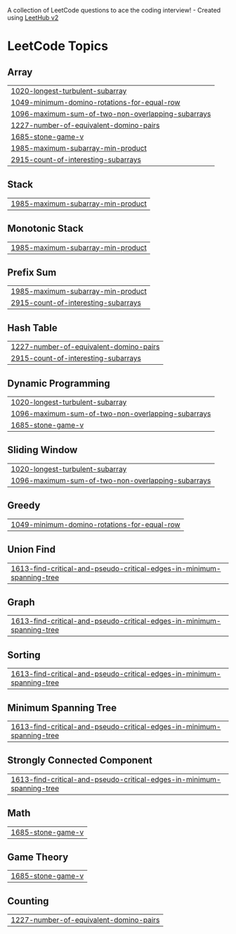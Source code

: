 A collection of LeetCode questions to ace the coding interview! - Created using [LeetHub v2](https://github.com/arunbhardwaj/LeetHub-2.0)
<!---LeetCode Topics Start-->
# LeetCode Topics
## Array
|  |
| ------- |
| [1020-longest-turbulent-subarray](https://github.com/lasksafj/LeetCode/tree/master/1020-longest-turbulent-subarray) |
| [1049-minimum-domino-rotations-for-equal-row](https://github.com/lasksafj/LeetCode/tree/master/1049-minimum-domino-rotations-for-equal-row) |
| [1096-maximum-sum-of-two-non-overlapping-subarrays](https://github.com/lasksafj/LeetCode/tree/master/1096-maximum-sum-of-two-non-overlapping-subarrays) |
| [1227-number-of-equivalent-domino-pairs](https://github.com/lasksafj/LeetCode/tree/master/1227-number-of-equivalent-domino-pairs) |
| [1685-stone-game-v](https://github.com/lasksafj/LeetCode/tree/master/1685-stone-game-v) |
| [1985-maximum-subarray-min-product](https://github.com/lasksafj/LeetCode/tree/master/1985-maximum-subarray-min-product) |
| [2915-count-of-interesting-subarrays](https://github.com/lasksafj/LeetCode/tree/master/2915-count-of-interesting-subarrays) |
## Stack
|  |
| ------- |
| [1985-maximum-subarray-min-product](https://github.com/lasksafj/LeetCode/tree/master/1985-maximum-subarray-min-product) |
## Monotonic Stack
|  |
| ------- |
| [1985-maximum-subarray-min-product](https://github.com/lasksafj/LeetCode/tree/master/1985-maximum-subarray-min-product) |
## Prefix Sum
|  |
| ------- |
| [1985-maximum-subarray-min-product](https://github.com/lasksafj/LeetCode/tree/master/1985-maximum-subarray-min-product) |
| [2915-count-of-interesting-subarrays](https://github.com/lasksafj/LeetCode/tree/master/2915-count-of-interesting-subarrays) |
## Hash Table
|  |
| ------- |
| [1227-number-of-equivalent-domino-pairs](https://github.com/lasksafj/LeetCode/tree/master/1227-number-of-equivalent-domino-pairs) |
| [2915-count-of-interesting-subarrays](https://github.com/lasksafj/LeetCode/tree/master/2915-count-of-interesting-subarrays) |
## Dynamic Programming
|  |
| ------- |
| [1020-longest-turbulent-subarray](https://github.com/lasksafj/LeetCode/tree/master/1020-longest-turbulent-subarray) |
| [1096-maximum-sum-of-two-non-overlapping-subarrays](https://github.com/lasksafj/LeetCode/tree/master/1096-maximum-sum-of-two-non-overlapping-subarrays) |
| [1685-stone-game-v](https://github.com/lasksafj/LeetCode/tree/master/1685-stone-game-v) |
## Sliding Window
|  |
| ------- |
| [1020-longest-turbulent-subarray](https://github.com/lasksafj/LeetCode/tree/master/1020-longest-turbulent-subarray) |
| [1096-maximum-sum-of-two-non-overlapping-subarrays](https://github.com/lasksafj/LeetCode/tree/master/1096-maximum-sum-of-two-non-overlapping-subarrays) |
## Greedy
|  |
| ------- |
| [1049-minimum-domino-rotations-for-equal-row](https://github.com/lasksafj/LeetCode/tree/master/1049-minimum-domino-rotations-for-equal-row) |
## Union Find
|  |
| ------- |
| [1613-find-critical-and-pseudo-critical-edges-in-minimum-spanning-tree](https://github.com/lasksafj/LeetCode/tree/master/1613-find-critical-and-pseudo-critical-edges-in-minimum-spanning-tree) |
## Graph
|  |
| ------- |
| [1613-find-critical-and-pseudo-critical-edges-in-minimum-spanning-tree](https://github.com/lasksafj/LeetCode/tree/master/1613-find-critical-and-pseudo-critical-edges-in-minimum-spanning-tree) |
## Sorting
|  |
| ------- |
| [1613-find-critical-and-pseudo-critical-edges-in-minimum-spanning-tree](https://github.com/lasksafj/LeetCode/tree/master/1613-find-critical-and-pseudo-critical-edges-in-minimum-spanning-tree) |
## Minimum Spanning Tree
|  |
| ------- |
| [1613-find-critical-and-pseudo-critical-edges-in-minimum-spanning-tree](https://github.com/lasksafj/LeetCode/tree/master/1613-find-critical-and-pseudo-critical-edges-in-minimum-spanning-tree) |
## Strongly Connected Component
|  |
| ------- |
| [1613-find-critical-and-pseudo-critical-edges-in-minimum-spanning-tree](https://github.com/lasksafj/LeetCode/tree/master/1613-find-critical-and-pseudo-critical-edges-in-minimum-spanning-tree) |
## Math
|  |
| ------- |
| [1685-stone-game-v](https://github.com/lasksafj/LeetCode/tree/master/1685-stone-game-v) |
## Game Theory
|  |
| ------- |
| [1685-stone-game-v](https://github.com/lasksafj/LeetCode/tree/master/1685-stone-game-v) |
## Counting
|  |
| ------- |
| [1227-number-of-equivalent-domino-pairs](https://github.com/lasksafj/LeetCode/tree/master/1227-number-of-equivalent-domino-pairs) |
<!---LeetCode Topics End-->